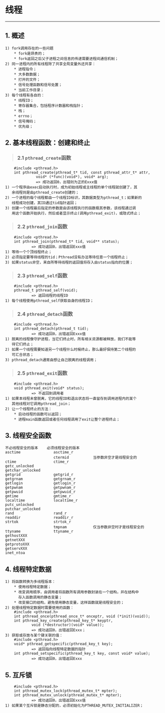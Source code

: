 # **线程**
***

## **1. 概述**
    1) fork调用存在的一些问题
        * fork是昂贵的；
        * fork返回之后父子进程之间信息的传递需要进程间通信机制；
    2) 同一进程内的所有线程除了共享全局变量外还共享：
        * 进程指令；
        * 大多数数据；
        * 打开的文件；
        * 信号处理函数和信号处置；
        * 当前工作目录；
    3) 每个线程有各自的：
        * 线程ID；
        * 寄存器集合，包括程序计数器和栈指针；
        * 栈；
        * errno；
        * 信号掩码；
        * 优先级；


## **2. 基本线程函数：创建和终止**
> ### **2.1 `pthread_create`函数**
        #include <pthread.h>
        int pthread_create(pthread_t* tid, const pthread_attr_t* attr, 
                  void* (*func)(void*), void* arg);
                  => 成功返回0，出错则为正的Exxx值
    1) 一个程序由exec启动执行时，成为初始线程或主线程的单个线程就创建了，其
       余线程则是由pthread_create创建的；
    2) 一个进程的每个线程都由一个线程ID标识，其数据类型为pthread_t；如果新的
       线程成功创建，其ID通过tid指针返回；
    3) 创建一个线程最后指定的参数是由该线程执行的函数极其参数，该线程通过调
       用这个函数开始执行，然后或者显示终止(调用pthread_exit)，或隐式终止；
> ### **2.2 `pthread_join`函数**
        #include <pthread.h>
        int pthread_join(pthread_t* tid, void** status);
                => 成功返回0，出错返回Exxx值
    1) 等待一个个顶线程终止；
    2) 必须指定要等待线程的tid；Pthread没有办法等待任意一个线程终止；
    3) 如果status非空，来自所等待线程的返回值将存入由status指向的位置；
> ### **2.3 `pthread_self`函数**
        #include <pthread.h>
        pthread_t pthread_self(void);
                => 返回线程的线程ID
    1) 每个线程使用pthread_self获取自身的线程ID；
> ### **2.4 `pthread_detach`函数**
        #include <pthread.h>
        int pthread_detach(pthread_t tid);
                => 成功返回0，出错返回Exxx值
    1) 脱离的线程像守护进程，当它们终止时，所有相关资源都被释放，我们不能等
       待它们终止；
    2) 如果一个线程需要知道另一个线程什么时候终止，那么最好保持第二个线程的
       可汇合状态；
    3) pthread_detach通常由想让自己脱离的线程调用；
> ### **2.5 `pthread_exit`函数**
        #include <pthread.h>
        void pthread_exit(void* status);
                => 不返回到调用者
    1) 如果本线程未曾脱离，它的线程ID和退出状态将一直留存到调用进程内的某个
       其他线程对它调用pthread_join；
    2) 让一个线程终止的方法：
        * 启动线程的函数可以返回；
        * 进程main函数返回或者任何线程调用了exit让整个进程终止；


## **3. 线程安全函数**
    不必线程安全的版本    必须线程安全的版本
    asctime               asctime_r
                          ctermid           当参数非空才是线程安全的
    ctime                 ctime_r
    getc_unlocked
    getchar_unlocked
    getgrid               getgrid_r
    getgrnam              getgrnam_r
    getlogin              getlogin_r
    getpwnam              getpwnam_r
    getpwuid              getpwuid_r
    gmtime                gmtime_r
    localtime             localtime_r
    putc_unlocked
    putchar_unlocked
    rand                  rand_r
    readdir               readdir_r
    strtok                strtok_r
                          tmpnam            仅当参数非空时才是线程安全的
    ttyname               ttyname_r
    gethostXXX
    getnetXXX
    getprotoXXX
    getservXXX
    inet_ntoa


## **4. 线程特定数据**
    1) 将函数转换为多线程版本：
        * 使用线程特定数据；
        * 改变调用顺序，由调用者将函数所有调用参数封装在一个结构，并在结构中
          存入函数调用的静态变量；
        * 改变接口的结构，避免使用静态变量，这样函数就是线程安全的；
    2) 处理线程特定数据时需要使用的函数：
        #include <pthread.h>
        int pthread_once(pthread_once_t* onceptr, void (*init)(void));
        int pthread_key_create(pthread_key_t* keyptr, 
                void (*destructor)(void* value));
                => 成功返回0，出错返回Exxx；
    3) 获取或存放与某个键关联的值：
        #include <pthread.h>
        void* pthread_getspecific(pthread_key_t key);
                => 返回指向线程特定数据的指针
        int pthread_setspecific(pthread_key_t key, const void* value);
                => 成功返回0，出错返回Exxx


## **5. 互斥锁**
        #include <pthread.h>
        int pthread_mutex_lock(pthread_mutex_t* mpter);
        int pthread_mutex_unlock(pthread_mutex_t* mpter);
                => 成功返回0，出错返回Exxx值
    1) 如果某个互斥锁是静态分配的，必须初始化为PTHREAD_MUTEX_INITIALIZER；
